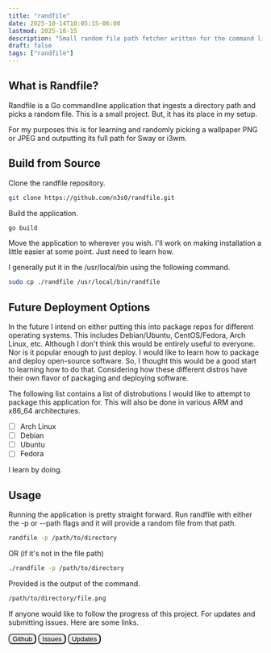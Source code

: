 ```yaml
---
title: "randfile"
date: 2025-10-14T10:05:15-06:00
lastmod: 2025-10-15
description: "Small random file path fetcher written for the command line in Go."
draft: false
tags: ["randfile"]
---
```


## What is Randfile?

Randfile is a Go commandline application that ingests a directory path and picks
a random file. This is a small project. But, it has its place in my setup.

For my purposes this is for learning and randomly picking a wallpaper PNG or
JPEG and outputting its full path for Sway or i3wm.

## Build from Source

Clone the randfile repository.

```sh
git clone https://github.com/n3s0/randfile.git
```

Build the application.

```sh
go build 
```

Move the application to wherever you wish. I'll work on making installation a
little easier at some point. Just need to learn how.

I generally put it in the /usr/local/bin using the following command.

```sh
sudo cp ./randfile /usr/local/bin/randfile
```

## Future Deployment Options

In the future I intend on either putting this into package repos for different
operating systems. This includes Debian/Ubuntu, CentOS/Fedora, Arch Linux, etc.
Although I don't think this would be entirely useful to everyone. Nor is it
popular enough to just deploy. I would like to learn how to package and deploy
open-source software. So, I thought this would be a good start to learning how
to do that. Considering how these different distros have their own flavor of
packaging and deploying software.

The following list contains a list of distrobutions I would like to attempt to
package this application for. This will also be done in various ARM and x86_64
architectures.

- [ ] Arch Linux
- [ ] Debian
- [ ] Ubuntu
- [ ] Fedora

I learn by doing.

## Usage

Running the application is pretty straight forward. Run randfile with either the
-p or --path flags and it will provide a random file from that path.

```sh
randfile -p /path/to/directory
```

OR (if it's not in the file path)

```sh
./randfile -p /path/to/directory
```

Provided is the output of the command.

```sh
/path/to/directory/file.png
```

If anyone would like to follow the progress of this project. For updates and
submitting issues. Here are some links.

<a href="https://github.com/n3s0/randfile"><button style="border-radius: 8px;">Github</button></a>
<a href="https://github.com/n3s0/randfile/issues"><button style="border-radius: 8px;">Issues</button></a>
<a href="/tags/randfile"><button style="border-radius: 8px;">Updates</button></a>
